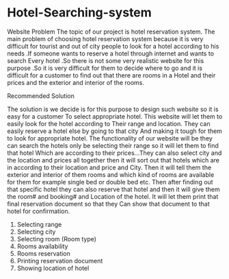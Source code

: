 # Hotel-Searching-system
Website
Problem
The topic of our project is hotel reservation system. The main problem of choosing hotel reservation system because it is very difficult for tourist and out of city people to look for a hotel according to his needs .If someone wants to reserve a hotel through internet and wants to search
Every hotel .So there is not some very realistic website for this purpose .So it is very difficult for them to decide where to go and it is difficult for a customer to  find out that there are rooms in a 
Hotel and their prices and the exterior and interior of the rooms.



Recommended Solution

The solution is we decide is for this purpose to design such website so it is easy for a customer
To select appropriate hotel. This website will let them to easily look for the hotel according to 
Their range and location. They can easily reserve a hotel else by going to that city 
And making it tough for them to look for appropriate hotel. The functionality of our website will be they can search the hotels only be selecting their range so it will let them to find that hotel
Which are according to their prices…They can also select city and the location and prices all together then it will sort out that hotels which are in according to their location and price and 
City. Then it will tell them the exterior and interior of them rooms and which kind of rooms are available for them for example single bed or double bed etc. Then after finding out that specific hotel they can also reserve that hotel and then it will give them the room# and booking# and 
Location of the hotel. It will let them print that final reservation document so that they 
Can show that document to that hotel for confirmation.
1)	Selecting range
2)	Selecting city
3)	Selecting  room (Room type)
4)	Rooms availability
5)	Rooms reservation
6)	Printing reservation document
7)	Showing location of hotel
